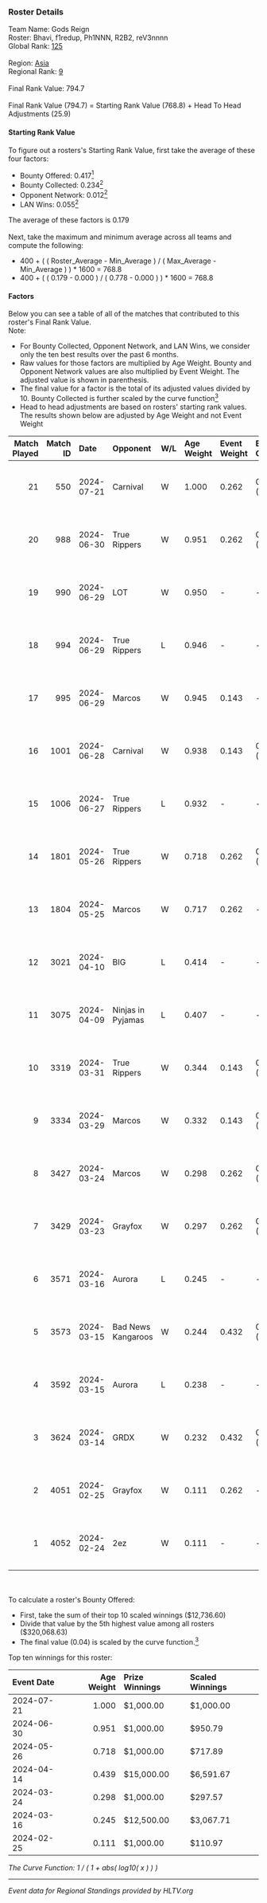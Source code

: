### Roster Details<br />
Team Name: Gods Reign<br />
Roster: Bhavi, f1redup, Ph1NNN, R2B2, reV3nnnn<br />
Global Rank: [125](../standings_global.md)<br />
<br />
Region: [Asia]( ../standings_asia.md)<br />
Regional Rank: [9]( ../standings_asia.md)<br />
<br />
Final Rank Value:  794.7<br />
<br />
Final Rank Value (794.7) = Starting Rank Value (768.8) + Head To Head Adjustments (25.9)<br />

#### Starting Rank Value<br />
To figure out a rosters's Starting Rank Value, first take the average of these four factors:<br />
- Bounty Offered: 0.417[<sup>1</sup>](#table2)
- Bounty Collected: 0.234[<sup>2</sup>](#table1)
- Opponent Network: 0.012[<sup>2</sup>](#table1)
- LAN Wins: 0.055[<sup>2</sup>](#table1)

The average of these factors is 0.179<br />
<br />
Next, take the maximum and minimum average across all teams and compute the following:<br />
- 400 + ( ( Roster_Average - Min_Average ) / ( Max_Average - Min_Average ) ) * 1600 = 768.8
- 400 + ( ( 0.179 - 0.000 ) / ( 0.778 - 0.000 ) ) * 1600 = 768.8


#### Factors<br />
Below you can see a table of all of the matches that contributed to this roster's Final Rank Value.<br />
Note:<br />

- For Bounty Collected, Opponent Network, and LAN Wins, we consider only the ten best results over the past 6 months.
- Raw values for those factors are multiplied by Age Weight. Bounty and Opponent Network values are also multiplied by Event Weight. The adjusted value is shown in parenthesis.
- The final value for a factor is the total of its adjusted values divided by 10. Bounty Collected is further scaled by the curve function[<sup>3</sup>](#curveFunction)
- Head to head adjustments are based on rosters' starting rank values. The results shown below are adjusted by Age Weight and not Event Weight
<span id="table1"></span><br />


| Match Played | Match ID | Date       | Opponent           | W/L | Age Weight | Event Weight | Bounty Collected | Opponent Network | LAN Wins  | H2H Adj. | Roster                                 |
| -: | -: | :- | :- | :- | :- | :- | :- | :- | :- | -: | :- |
|           21 |      550 | 2024-07-21 | Carnival           | W   | 1.000      | 0.262        | 0.002 (0.001)    | -                | 0 (0.000) |     5.27 | Bhavi, f1redup, Ph1NNN, R2B2, reV3nnnn |
|           20 |      988 | 2024-06-30 | True Rippers       | W   | 0.951      | 0.262        | 0.005 (0.001)    | 0.163 (0.040)    | 0 (0.000) |    12.84 | 1nhuman, Bhavi, Ph1NNN, R2B2, reV3nnnn |
|           19 |      990 | 2024-06-29 | LOT                | W   | 0.950      | -            | -                | -                | 0 (0.000) |     3.24 | Bhavi, f1redup, Ph1NNN, R2B2, reV3nnnn |
|           18 |      994 | 2024-06-29 | True Rippers       | L   | 0.946      | -            | -                | -                | -         |   -17.30 | Bhavi, f1redup, Ph1NNN, R2B2, reV3nnnn |
|           17 |      995 | 2024-06-29 | Marcos             | W   | 0.945      | 0.143        | -                | 0.036 (0.005)    | 0 (0.000) |     4.86 | Bhavi, f1redup, Ph1NNN, R2B2, reV3nnnn |
|           16 |     1001 | 2024-06-28 | Carnival           | W   | 0.938      | 0.143        | 0.002 (0.000)    | -                | 0 (0.000) |     5.28 | Bhavi, f1redup, Ph1NNN, R2B2, reV3nnnn |
|           15 |     1006 | 2024-06-27 | True Rippers       | L   | 0.932      | -            | -                | -                | -         |   -18.34 | Bhavi, f1redup, Ph1NNN, R2B2, reV3nnnn |
|           14 |     1801 | 2024-05-26 | True Rippers       | W   | 0.718      | 0.262        | 0.005 (0.001)    | 0.163 (0.031)    | 0 (0.000) |     8.30 | 1nhuman, Bhavi, Ph1NNN, R2B2, reV3nnnn |
|           13 |     1804 | 2024-05-25 | Marcos             | W   | 0.717      | 0.262        | -                | 0.036 (0.007)    | 0 (0.000) |     3.62 | Bhavi, f1redup, Ph1NNN, R2B2, reV3nnnn |
|           12 |     3021 | 2024-04-10 | BIG                | L   | 0.414      | -            | -                | -                | -         |    -0.70 | Bhavi, f1redup, Ph1NNN, R2B2, yoom     |
|           11 |     3075 | 2024-04-09 | Ninjas in Pyjamas  | L   | 0.407      | -            | -                | -                | -         |    -0.09 | Bhavi, f1redup, Ph1NNN, R2B2, yoom     |
|           10 |     3319 | 2024-03-31 | True Rippers       | W   | 0.344      | 0.143        | 0.005 (0.000)    | 0.163 (0.008)    | 0 (0.000) |     4.04 | Bhavi, f1redup, Ph1NNN, R2B2, reV3nnnn |
|            9 |     3334 | 2024-03-29 | Marcos             | W   | 0.332      | 0.143        | 0.000 (0.000)    | 0.011 (0.001)    | -         |     2.98 | Bhavi, f1redup, Ph1NNN, R2B2, reV3nnnn |
|            8 |     3427 | 2024-03-24 | Marcos             | W   | 0.298      | 0.262        | 0.000 (0.000)    | 0.011 (0.001)    | -         |     2.73 | Bhavi, f1redup, Ph1NNN, R2B2, reV3nnnn |
|            7 |     3429 | 2024-03-23 | Grayfox            | W   | 0.297      | 0.262        | 0.000 (0.000)    | 0.004 (0.000)    | -         |     2.46 | Bhavi, f1redup, Ph1NNN, R2B2, reV3nnnn |
|            6 |     3571 | 2024-03-16 | Aurora             | L   | 0.245      | -            | -                | -                | -         |    -0.05 | Bhavi, f1redup, Ph1NNN, R2B2, reV3nnnn |
|            5 |     3573 | 2024-03-15 | Bad News Kangaroos | W   | 0.244      | 0.432        | 0.016 (0.002)    | 0.217 (0.023)    | 1 (0.244) |     3.92 | Bhavi, f1redup, Ph1NNN, R2B2, reV3nnnn |
|            4 |     3592 | 2024-03-15 | Aurora             | L   | 0.238      | -            | -                | -                | -         |    -0.05 | Bhavi, f1redup, Ph1NNN, R2B2, reV3nnnn |
|            3 |     3624 | 2024-03-14 | GRDX               | W   | 0.232      | 0.432        | 0.002 (0.000)    | -                | 1 (0.232) |     1.56 | Bhavi, f1redup, Ph1NNN, R2B2, reV3nnnn |
|            2 |     4051 | 2024-02-25 | Grayfox            | W   | 0.111      | 0.262        | -                | 0.004 (0.000)    | -         |     0.95 | Bhavi, f1redup, Ph1NNN, R2B2, reV3nnnn |
|            1 |     4052 | 2024-02-24 | 2ez                | W   | 0.111      | -            | -                | -                | -         |     0.39 | Bhavi, f1redup, Ph1NNN, R2B2, reV3nnnn |

<br />
<span id="table2"></span><br />
To calculate a roster's Bounty Offered:<br />

- First, take the sum of their top 10 scaled winnings ($12,736.60)
- Divide that value by the 5th highest value among all rosters ($320,068.63)
- The final value (0.04) is scaled by the curve function.[<sup>3</sup>](#curveFunction)

Top ten winnings for this roster:<br />

| Event Date | Age Weight | Prize Winnings | Scaled Winnings |
| :- | -: | :- | :- |
| 2024-07-21 |      1.000 | $1,000.00      | $1,000.00       |
| 2024-06-30 |      0.951 | $1,000.00      | $950.79         |
| 2024-05-26 |      0.718 | $1,000.00      | $717.89         |
| 2024-04-14 |      0.439 | $15,000.00     | $6,591.67       |
| 2024-03-24 |      0.298 | $1,000.00      | $297.57         |
| 2024-03-16 |      0.245 | $12,500.00     | $3,067.71       |
| 2024-02-25 |      0.111 | $1,000.00      | $110.97         |


<span id="curveFunction"></span>_The Curve Function: 1 / ( 1 + abs( log10( x ) ) )_<br />

---
_Event data for Regional Standings provided by HLTV.org_<br />
